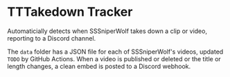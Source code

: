# TTTakedown Tracker
Automaticially detects when SSSniperWolf takes down a clip or video, reporting to a Discord channel.

The `data` folder has a JSON file for each of SSSniperWolf's videos, updated `TODO` by GitHub Actions. When a video is published or deleted or the title or length changes, a clean embed is posted to a Discord webhook.
